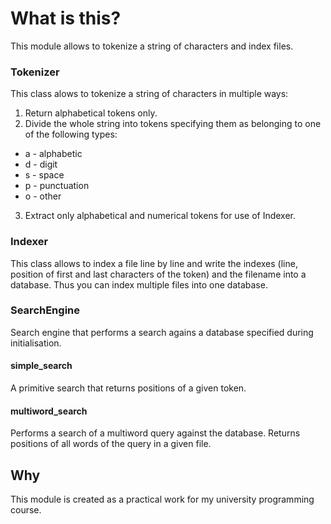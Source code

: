 # What is this?

This module allows to tokenize a string of characters and index files.

### Tokenizer

This class alows to tokenize a string of characters in multiple ways:

1. Return alphabetical tokens only.
2. Divide the whole string into tokens specifying them as belonging to one of the following types:
* a - alphabetic
* d - digit
* s - space
* p - punctuation
* o - other
3. Extract only alphabetical and numerical tokens for use of Indexer.

### Indexer

This class allows to index a file line by line and write the indexes (line, position of first and last characters of the token) and the filename into a database. Thus you can index multiple files into one database.

### SearchEngine

Search engine that performs a search agains a database specified during initialisation.

#### simple_search

A primitive search that returns positions of a given token.

#### multiword_search

Performs a search of a multiword query against the database. Returns positions of all words of the query in a given file.

## Why

This module is created as a practical work for my university programming course.


